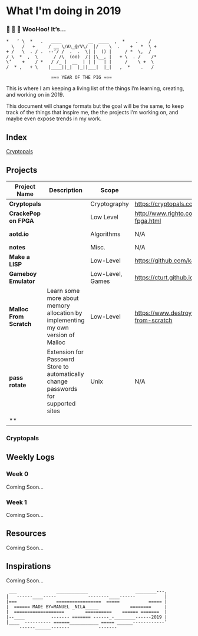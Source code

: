 
# What I'm doing in 2019


### 🎉 🎊 🙌 **WooHoo! It’s...** 
```
*   ‘ \  *   .   ____          __  ____  ,  *    .    /
  \   /   +     / __ \/A\_@/V\/  |/    \  .    +   *  \ +
+ /   \  . / .  --’/ /  .  .  \| |  () |     / *  \,  /
/ \  *  ,  \      / /\  (oo)  /| |\__, |   + \  . /    /*
\‘    +    / *   / /_ |  __  | | |   | |     /    \ +  \
/  * ,   + \    |____||_|  |_||___|  |_|   ,  *    .   /

                 ≃≈≃ YEAR OF THE PIG ≈≃≈
```
This is where I am keeping a living list of the things I’m learning, creating, and working on in 2019.

This document will change formats but the goal will be the same, to keep track of the things that inspire me, the the projects I’m working on, and maybe even expose trends in my work.

## Index

[Cryptopals](#Cryptopals)

## Projects

| Project Name | Description | Scope | Source | Repository | Progress | Lang. |
|--------------|-------------|-------|--------|------------|----------|----------|
| **Cryptopals** || Cryptography | https://cryptopals.com/ | [manila/cryptopals](https://github.com/manila/cryptopals) | Started | C
| **CrackePop on FPGA** || Low Level | http://www.righto.com/2018/03/implementing-fizzbuzz-on-fpga.html | N/A | Not Started | Verilog
| **aotd.io** || Algorithms | N/A | N/A | Not Started |
| **notes** || Misc. | N/A | N/A | N/A |
| **Make a LISP** || Low-Level | https://github.com/kanaka/mal | N/A | Not Started | N/A |
| **Gameboy Emulator** || Low-Level, Games | https://cturt.github.io/cinoop.html | N/A | Not Started | N/A |
| **Malloc From Scratch** | Learn some more about memory allocation by implementing my own version of Malloc | Low-Level | https://www.destroyallsoftware.com/screencasts/catalog/malloc-from-scratch | N/A | Not Started | C
| **pass rotate** | Extension for Passowrd Store to automatically change passwords for supported sites | Unix | N/A | N/A | Not Started | Bash |
| **

### Cryptopals

## Weekly Logs

### Week 0
Coming Soon...

### Week 1
Coming Soon...

## Resources

Coming Soon...

## Inspirations

Coming Soon...
```
 ___               ____________                  ________---,
|   ------____-----            --------____------           |
|===               =================  =====           ===== |
|  ====== MADE BY=MANUEL _NILA_____            ========     |
|  ===================        ==========    ====== =======  |
|--____          ------- ======= ------_-________------2019 |
|____  ---------- ======___________ ===== ______------------’
     ------______-------           -------
```
